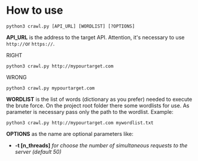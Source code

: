 # How to use

    python3 crawl.py [API_URL] [WORDLIST] [?OPTIONS]
**API_URL** is the address to the target API. Attention, it's necessary to use `http://`or `https://`.

RIGHT

    python3 crawl.py http://mypourtarget.com

WRONG

    python3 crawl.py mypourtarget.com

 
 **WORDLIST** is the list of words (dictionary as you prefer) needed to execute the brute force. On the project root folder there some wordlists for use. As parameter is necessary pass only the path to the wordlist. Example:

    python3 crawl.py http://mypourtarget.com mywordlist.txt

**OPTIONS** as the name are optional parameters like:

 - **-t [n_threads]** *for choose the number of simultaneous requests to the server (default 50)*
